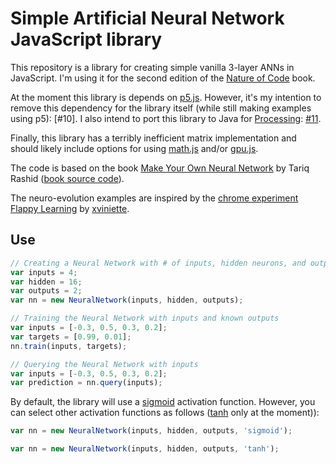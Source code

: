 # Simple Artificial Neural Network JavaScript library

This repository is a library for creating simple vanilla 3-layer ANNs in JavaScript. I'm using it for the second edition of the [Nature of Code](http://natureofcode.com/) book.

At the moment this library is depends on [p5.js](http://p5js.org). However, it's my intention to remove this dependency for the library itself (while still making examples using p5): [#10]. I also intend to port this library to Java for [Processing](http://processing.org): [#11](https://github.com/shiffman/Neural-Network-p5/issues/11).

Finally, this library has a terribly inefficient matrix implementation and should likely include options for using [math.js](http://mathjs.org/) and/or [gpu.js](http://gpu.rocks/).

The code is based on the book [Make Your Own Neural Network](http://amzn.to/2oRW1ax) by Tariq Rashid ([book source code](https://github.com/makeyourownneuralnetwork)).



The neuro-evolution examples are inspired by the [chrome experiment Flappy Learning](https://www.chromeexperiments.com/experiment/flappylearning) by [xviniette](http://github.com/xviniette).

## Use

```javascript
// Creating a Neural Network with # of inputs, hidden neurons, and outputs
var inputs = 4;
var hidden = 16;
var outputs = 2;
var nn = new NeuralNetwork(inputs, hidden, outputs);

// Training the Neural Network with inputs and known outputs
var inputs = [-0.3, 0.5, 0.3, 0.2];
var targets = [0.99, 0.01];
nn.train(inputs, targets);

// Querying the Neural Network with inputs
var inputs = [-0.3, 0.5, 0.3, 0.2];
var prediction = nn.query(inputs);
```

By default, the library will use a [sigmoid](https://en.wikipedia.org/wiki/Sigmoid_function) activation function. However, you can select other activation functions as follows ([tanh](https://reference.wolfram.com/language/ref/Tanh.html) only at the moment)):

```javascript
var nn = new NeuralNetwork(inputs, hidden, outputs, 'sigmoid');
```


```javascript
var nn = new NeuralNetwork(inputs, hidden, outputs, 'tanh');
```
